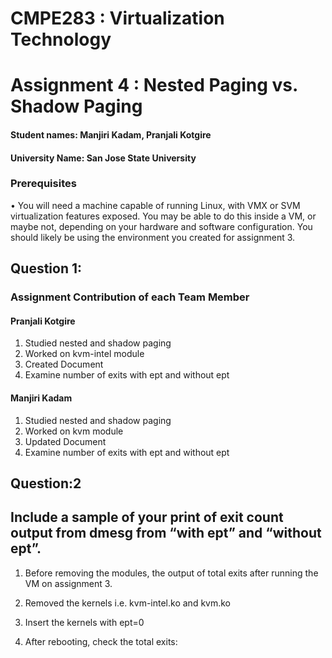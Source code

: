 
# CMPE283 : Virtualization Technology
# Assignment 4 : Nested Paging vs. Shadow Paging

#### Student names: Manjiri Kadam, Pranjali Kotgire
#### University Name: San Jose State University

### Prerequisites
• You will need a machine capable of running Linux, with VMX or SVM virtualization features exposed.
You may be able to do this inside a VM, or maybe not, depending on your hardware and software
configuration. You should likely be using the environment you created for assignment 3.

## Question 1:
### Assignment Contribution of each Team Member
#### Pranjali Kotgire
1. Studied nested and shadow paging
2. Worked on kvm-intel module
3. Created Document
4. Examine number of exits with ept and without ept


#### Manjiri Kadam
1. Studied nested and shadow paging
2. Worked on kvm module
3. Updated Document
4. Examine number of exits with ept and without ept

## Question:2
## Include a sample of your print of exit count output from dmesg from “with ept” and “without ept”.

1. Before removing the modules, the output of total exits after running the VM on assignment 3.

2.  Removed the kernels i.e. kvm-intel.ko and kvm.ko 

3.  Insert the kernels with ept=0 

4. After rebooting, check the total exits:




